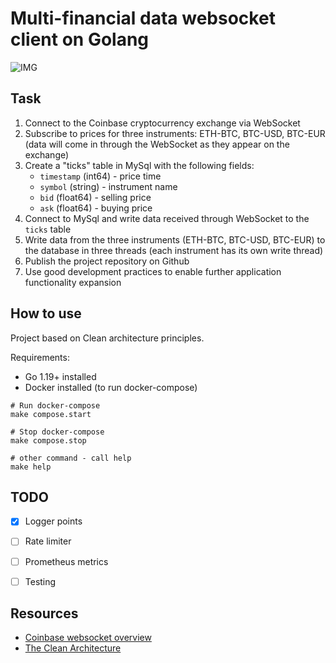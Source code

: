 # Multi-financial data websocket client on Golang

![IMG](docs/hero.gif)

## Task

1. Connect to the Coinbase cryptocurrency exchange via WebSocket
2. Subscribe to prices for three instruments: ETH-BTC, BTC-USD, BTC-EUR (data will come in through the WebSocket as they appear on the exchange)
3. Create a "ticks" table in MySql with the following fields:
   - `timestamp` (int64) - price time
   - `symbol` (string) - instrument name
   - `bid` (float64) - selling price
   - `ask` (float64) - buying price
4. Connect to MySql and write data received through WebSocket to the `ticks` table
5. Write data from the three instruments (ETH-BTC, BTC-USD, BTC-EUR) to the database
   in three threads (each instrument has its own write thread)
6. Publish the project repository on Github
7. Use good development practices to enable further application functionality expansion

## How to use

Project based on Clean architecture principles.

Requirements:

- Go 1.19+ installed
- Docker installed (to run docker-compose)

```
# Run docker-compose
make compose.start

# Stop docker-compose
make compose.stop

# other command - call help
make help
```

## TODO

- [x] Logger points
- [ ] Rate limiter
- [ ] Prometheus metrics
- [ ] Testing


## Resources

- [Coinbase websocket overview](https://docs.cloud.coinbase.com/exchange/docs/websocket-overview)
- [The Clean Architecture](https://blog.cleancoder.com/uncle-bob/2012/08/13/the-clean-architecture.html)

